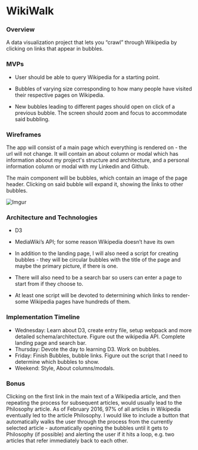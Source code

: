 # WikiWalk

### Overview
A data visualization project that lets you “crawl” through Wikipedia by clicking on links that appear in bubbles. 

### MVPs
* User should be able to query Wikipedia for a starting point.

* Bubbles of varying size corresponding to how many people have visited their respective pages on Wikipedia. 

* New bubbles leading to different pages should open on click of a previous bubble. The screen should zoom and focus to accommodate said bubbling. 

### Wireframes

The app will consist of a main page which everything is rendered on - the url will not change. It will contain an about column or modal which has information aboout my project's structure and architecture, and a personal information column or modal with my Linkedin and Github.

The main component will be bubbles, which contain an image of the page header. Clicking on said bubble will expand it, showing the links to other bubbles.

![Imgur](https://i.imgur.com/bYKqngd.jpg)

### Architecture and Technologies

* D3

* MediaWiki’s API; for some reason Wikipedia doesn’t have its own

* In addition to the landing page, I will also need a script for creating bubbles - they will be circular bubbles with the title of the page and maybe the primary picture, if there is one. 

* There will also need to be a search bar so users can enter a page to start from if they choose to.

* At least one script will be devoted to determining which links to render- some Wikipedia pages have hundreds of them. 

### Implementation Timeline 

* Wednesday: Learn about D3, create entry file, setup webpack and more detailed schema/architecture. Figure out the wikipedia API. Complete landing page and search bar.
* Thursday: Devote the day to learning D3. Work on bubbles.
* Friday: Finish Bubbles, bubble links. Figure out the script that I need to determine which bubbles to show. 
* Weekend: Style, About columns/modals. 

### Bonus

Clicking on the first link in the main text of a Wikipedia article, and then repeating the process for subsequent articles, would usually lead to the Philosophy article. As of February 2016, 97% of all articles in Wikipedia eventually led to the article Philosophy.
I would like to include a button that automatically walks the user through the process from the currently selected article - automatically opening the bubbles until it gets to Philosophy (if possible) and alerting the user if it hits a loop, e.g. two articles that refer immediately back to each other.
